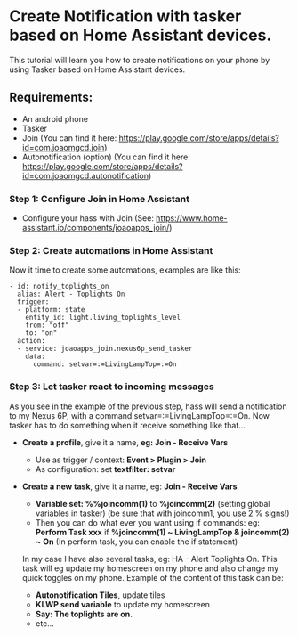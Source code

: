 # Create Notification with tasker based on Home Assistant devices.
This tutorial will learn you how to create notifications on your phone by using Tasker based on Home Assistant devices.

## Requirements:
- An android phone
- Tasker
- Join (You can find it here: https://play.google.com/store/apps/details?id=com.joaomgcd.join)
- Autonotification (option) (You can find it here: https://play.google.com/store/apps/details?id=com.joaomgcd.autonotification)

### Step 1: Configure Join in Home Assistant
- Configure your hass with Join (See: https://www.home-assistant.io/components/joaoapps_join/)

### Step 2: Create automations in Home Assistant
Now it time to create some automations, examples are like this:

``` 
- id: notify_toplights_on
  alias: Alert - Toplights On
  trigger:
  - platform: state
    entity_id: light.living_toplights_level
    from: "off"
    to: "on"
  action:
  - service: joaoapps_join.nexus6p_send_tasker
    data:
      command: setvar=:=LivingLampTop=:=On
```

### Step 3: Let tasker react to incoming messages
As you see in the example of the previous step, hass will send a notification to my Nexus 6P, with a command setvar=:=LivingLampTop=:=On.
Now tasker has to do something when it receive something like that...
- **Create a profile**, give it a name, **eg: Join - Receive Vars**
  - Use as trigger / context: **Event > Plugin > Join**
  - As configuration: set **textfilter: setvar**
- **Create a new task**, give it a name, eg: **Join - Receive Vars**
  - **Variable set: %%joincomm(1)** to **%joincomm(2)** (setting global variables in tasker) (be sure that with joincomm1, you use 2 % signs!)
  - Then you can do what ever you want using if commands: eg: **Perform Task xxx** if **%joincomm(1) ~ LivingLampTop & joincomm(2) ~ On** (In perform task, you can enable the if statement) 
  
  In my case I have also several tasks, eg: HA - Alert Toplights On. This task will eg update my homescreen on my phone and also change my quick toggles on my phone.
  Example of the content of this task can be:
  - **Autonotification Tiles**, update tiles
  - **KLWP send variable** to update my homescreen
  - **Say: The toplights are on.**
  - etc...
  
